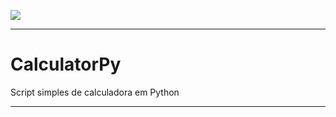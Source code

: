[![](https://img.shields.io/badge/python-3.7+-blue.svg)](https://www.python.org/downloads/release/python-365/)

---

# CalculatorPy
Script simples de calculadora em Python

----
